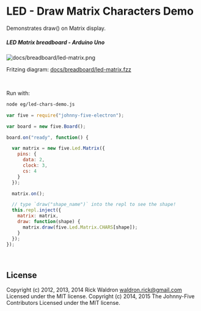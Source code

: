 <!--remove-start-->

# LED - Draw Matrix Characters Demo

<!--remove-end-->


Demonstrates draw() on Matrix display.





##### LED Matrix breadboard - Arduino Uno



![docs/breadboard/led-matrix.png](breadboard/led-matrix.png)<br>

Fritzing diagram: [docs/breadboard/led-matrix.fzz](breadboard/led-matrix.fzz)

&nbsp;




Run with:
```bash
node eg/led-chars-demo.js
```


```javascript
var five = require("johnny-five-electron");

var board = new five.Board();

board.on("ready", function() {

  var matrix = new five.Led.Matrix({
    pins: {
      data: 2,
      clock: 3,
      cs: 4
    }
  });

  matrix.on();

  // type `draw("shape_name")` into the repl to see the shape!  
  this.repl.inject({
    matrix: matrix,
    draw: function(shape) {
      matrix.draw(five.Led.Matrix.CHARS[shape]);
    }
  });
});
```








&nbsp;

<!--remove-start-->

## License
Copyright (c) 2012, 2013, 2014 Rick Waldron <waldron.rick@gmail.com>
Licensed under the MIT license.
Copyright (c) 2014, 2015 The Johnny-Five Contributors
Licensed under the MIT license.

<!--remove-end-->
